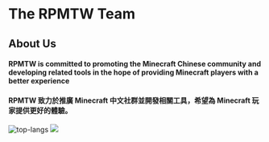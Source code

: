 # The RPMTW Team

## About Us

#### RPMTW is committed to promoting the Minecraft Chinese community and developing related tools in the hope of providing Minecraft players with a better experience
#### RPMTW 致力於推廣 Minecraft 中文社群並開發相關工具，希望為 Minecraft 玩家提供更好的體驗。


![top-langs](https://github-readme-stats-one-bice.vercel.app/api/top-langs/?username=SiongSng&langs_count=10&layout=compact&role=OWNER,ORGANIZATION_MEMBER,COLLABORATOR&theme=radical)
![](https://github-readme-stats-one-bice.vercel.app/api?username=SiongSng&show_icons=true&include_all_commits=true&count_private=true&role=OWNER,ORGANIZATION_MEMBER,COLLABORATOR&theme=radical)
